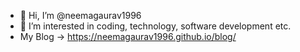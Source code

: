 - 👋 Hi, I’m @neemagaurav1996
- 👀 I’m interested in coding, technology, software development etc.
- My Blog -> https://neemagaurav1996.github.io/blog/

<!---
neemagaurav1996/neemagaurav1996 is a ✨ special ✨ repository because its `README.md` (this file) appears on your GitHub profile.
You can click the Preview link to take a look at your changes.
--->
